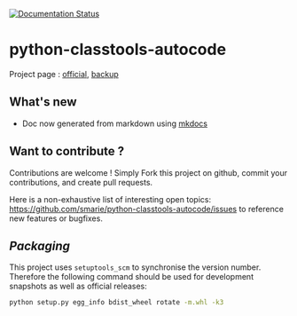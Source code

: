 [![Documentation Status](https://readthedocs.org/projects/classtools-autocode/badge/?version=latest)](http://classtools-autocode.readthedocs.io/en/latest/?badge=latest)

# python-classtools-autocode

Project page : [official](http://classtools-autocode.readthedocs.io), [backup](https://smarie.github.io/python-classtools-autocode/)

## What's new

* Doc now generated from markdown using [mkdocs](http://www.mkdocs.org/)

## Want to contribute ?

Contributions are welcome ! Simply Fork this project on github, commit your contributions, and create pull requests.

Here is a non-exhaustive list of interesting open topics: https://github.com/smarie/python-classtools-autocode/issues to reference new features or bugfixes.

## *Packaging*

This project uses `setuptools_scm` to synchronise the version number. Therefore the following command should be used for development snapshots as well as official releases: 

```bash
python setup.py egg_info bdist_wheel rotate -m.whl -k3
```